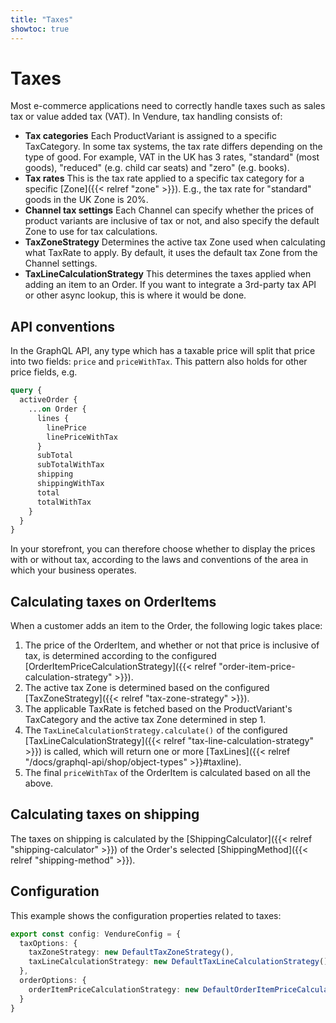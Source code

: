 ```yaml
---
title: "Taxes"
showtoc: true
---
```

# Taxes

Most e-commerce applications need to correctly handle taxes such as sales tax or value added tax (VAT). In Vendure, tax handling consists of:

* **Tax categories** Each ProductVariant is assigned to a specific TaxCategory. In some tax systems, the tax rate differs depending on the type of good. For example, VAT in the UK has 3 rates, "standard" (most goods), "reduced" (e.g. child car seats) and "zero" (e.g. books).
* **Tax rates** This is the tax rate applied to a specific tax category for a specific [Zone]({{< relref "zone" >}}). E.g., the tax rate for "standard" goods in the UK Zone is 20%.
* **Channel tax settings** Each Channel can specify whether the prices of product variants are inclusive of tax or not, and also specify the default Zone to use for tax calculations.
* **TaxZoneStrategy** Determines the active tax Zone used when calculating what TaxRate to apply. By default, it uses the default tax Zone from the Channel settings.
* **TaxLineCalculationStrategy** This determines the taxes applied when adding an item to an Order. If you want to integrate a 3rd-party tax API or other async lookup, this is where it would be done.

## API conventions

In the GraphQL API, any type which has a taxable price will split that price into two fields: `price` and `priceWithTax`. This pattern also holds for other price fields, e.g.

```graphql
query {
  activeOrder {
    ...on Order {
      lines {
        linePrice
        linePriceWithTax
      }
      subTotal
      subTotalWithTax
      shipping
      shippingWithTax
      total
      totalWithTax
    }
  }
}
```

In your storefront, you can therefore choose whether to display the prices with or without tax, according to the laws and conventions of the area in which your business operates.

## Calculating taxes on OrderItems

When a customer adds an item to the Order, the following logic takes place:

1. The price of the OrderItem, and whether or not that price is inclusive of tax, is determined according to the configured [OrderItemPriceCalculationStrategy]({{< relref "order-item-price-calculation-strategy" >}}).
2. The active tax Zone is determined based on the configured [TaxZoneStrategy]({{< relref "tax-zone-strategy" >}}).
3. The applicable TaxRate is fetched based on the ProductVariant's TaxCategory and the active tax Zone determined in step 1.
4. The `TaxLineCalculationStrategy.calculate()` of the configured [TaxLineCalculationStrategy]({{< relref "tax-line-calculation-strategy" >}}) is called, which will return one or more [TaxLines]({{< relref "/docs/graphql-api/shop/object-types" >}}#taxline).
5. The final `priceWithTax` of the OrderItem is calculated based on all the above.

## Calculating taxes on shipping

The taxes on shipping is calculated by the [ShippingCalculator]({{< relref "shipping-calculator" >}}) of the Order's selected [ShippingMethod]({{< relref "shipping-method" >}}).

## Configuration

This example shows the configuration properties related to taxes:

```TypeScript
export const config: VendureConfig = {
  taxOptions: {
    taxZoneStrategy: new DefaultTaxZoneStrategy(),
    taxLineCalculationStrategy: new DefaultTaxLineCalculationStrategy(),
  },
  orderOptions: {
    orderItemPriceCalculationStrategy: new DefaultOrderItemPriceCalculationStrategy()
  }
}

```
